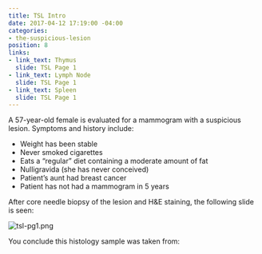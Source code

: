 ```yaml
---
title: TSL Intro
date: 2017-04-12 17:19:00 -04:00
categories:
- the-suspicious-lesion
position: 8
links:
- link_text: Thymus
  slide: TSL Page 1
- link_text: Lymph Node
  slide: TSL Page 1
- link_text: Spleen
  slide: TSL Page 1
---
```


A 57-year-old female is evaluated for a mammogram with a suspicious lesion. Symptoms and history include:

* Weight has been stable
* Never smoked cigarettes
* Eats a “regular” diet containing a moderate amount of fat
* Nulligravida (she has never conceived)
* Patient’s aunt had breast cancer
* Patient has not had a mammogram in 5 years

After core needle biopsy of the lesion and H&E staining, the following slide is seen:

![tsl-pg1.png](/uploads/tsl-pg1.png)

You conclude this histology sample was taken from: